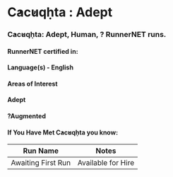 # C̓ac̓uqḥta : Adept

### C̓ac̓uqḥta: Adept, Human, ? RunnerNET runs.

> 

#### RunnerNET certified in:
> 

#### Language(s) - English
#### Areas of Interest
> 

#### Adept
#### ?Augmented
#### If You Have Met C̓ac̓uqḥta you know:
> 

| Run Name| Notes|
| ----------- | ----------- |
| Awaiting First Run | Available for Hire |
